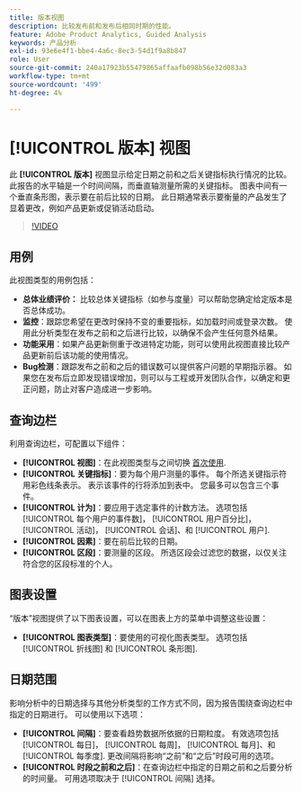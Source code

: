 ```yaml
---
title: 版本视图
description: 比较发布前和发布后相同时期的性能。
feature: Adobe Product Analytics, Guided Analysis
keywords: 产品分析
exl-id: 93e6e4f1-bbe4-4a6c-8ec3-54d1f9a8b847
role: User
source-git-commit: 240a17923b55479865affaafb098b56e32d083a3
workflow-type: tm+mt
source-wordcount: '499'
ht-degree: 4%

---
```


# [!UICONTROL 版本] 视图

此 **[!UICONTROL 版本]** 视图显示给定日期之前和之后关键指标执行情况的比较。 此报告的水平轴是一个时间间隔，而垂直轴测量所需的关键指标。 图表中间有一个垂直条形图，表示要在前后比较的日期。 此日期通常表示要衡量的产品发生了显着更改，例如产品更新或促销活动启动。

>[!VIDEO](https://video.tv.adobe.com/v/3421665/?learn=on)

## 用例

此视图类型的用例包括：

* **总体业绩评价：** 比较总体关键指标（如参与度量）可以帮助您确定给定版本是否总体成功。
* **监控**：跟踪您希望在更改时保持不变的重要指标，如加载时间或登录次数。 使用此分析类型在发布之前和之后进行比较，以确保不会产生任何意外结果。
* **功能采用**：如果产品更新侧重于改进特定功能，则可以使用此视图直接比较产品更新前后该功能的使用情况。
* **Bug检测**：跟踪发布之前和之后的错误数可以提供客户问题的早期指示器。 如果您在发布后立即发现错误增加，则可以与工程或开发团队合作，以确定和更正问题，防止对客户造成进一步影响。

## 查询边栏

利用查询边栏，可配置以下组件：

* **[!UICONTROL 视图]**：在此视图类型与之间切换 [首次使用](first-use.md).
* **[!UICONTROL 关键指标]**：要为每个用户测量的事件。 每个所选关键指示符用彩色线条表示。 表示该事件的行将添加到表中。 您最多可以包含三个事件。
* **[!UICONTROL 计为]**：要应用于选定事件的计数方法。 选项包括 [!UICONTROL 每个用户的事件数]， [!UICONTROL 用户百分比]， [!UICONTROL 活动]， [!UICONTROL 会话]、和 [!UICONTROL 用户].
* **[!UICONTROL 因素]**：要在前后比较的日期。
* **[!UICONTROL 区段]**：要测量的区段。 所选区段会过滤您的数据，以仅关注符合您的区段标准的个人。

## 图表设置

“版本”视图提供了以下图表设置，可以在图表上方的菜单中调整这些设置：

* **[!UICONTROL 图表类型]**：要使用的可视化图表类型。 选项包括 [!UICONTROL 折线图] 和 [!UICONTROL 条形图].

## 日期范围

影响分析中的日期选择与其他分析类型的工作方式不同，因为报告围绕查询边栏中指定的日期进行。 可以使用以下选项：

* **[!UICONTROL 间隔]**：要查看趋势数据所依据的日期粒度。 有效选项包括 [!UICONTROL 每日]， [!UICONTROL 每周]， [!UICONTROL 每月]、和 [!UICONTROL 每季度]. 更改间隔将影响“之前”和“之后”时段可用的选项。
* **[!UICONTROL 时段之前和之后]**：在查询边栏中指定的日期之前和之后要分析的时间量。 可用选项取决于 [!UICONTROL 间隔] 选择。
